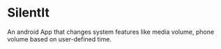 # SilentIt
An android App that changes system features like media volume, phone volume based on user-defined time.
